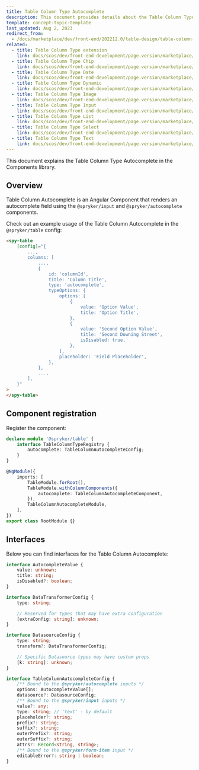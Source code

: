```yaml
---
title: Table Column Type Autocomplete
description: This document provides details about the Table Column Type Autocomplete in the Components Library.
template: concept-topic-template
last_updated: Aug 2, 2023
redirect_from:
  - /docs/marketplace/dev/front-end/202212.0/table-design/table-column-types/table-column-type-autocomplete.html
related:
  - title: Table Column Type extension
    link: docs/scos/dev/front-end-development/page.version/marketplace/table-design/table-column-type-extension/table-column-type-extension.html
  - title: Table Column Type Chip
    link: docs/scos/dev/front-end-development/page.version/marketplace/table-design/table-column-type-extension/table-column-type-chip.html
  - title: Table Column Type Date
    link: docs/scos/dev/front-end-development/page.version/marketplace/table-design/table-column-type-extension/table-column-type-date.html
  - title: Table Column Type Dynamic
    link: docs/scos/dev/front-end-development/page.version/marketplace/table-design/table-column-type-extension/table-column-type-dynamic.html
  - title: Table Column Type Image
    link: docs/scos/dev/front-end-development/page.version/marketplace/table-design/table-column-type-extension/table-column-type-image.html
  - title: Table Column Type Input
    link: docs/scos/dev/front-end-development/page.version/marketplace/table-design/table-column-type-extension/table-column-type-input.html
  - title: Table Column Type List
    link: docs/scos/dev/front-end-development/page.version/marketplace/table-design/table-column-type-extension/table-column-type-list.html
  - title: Table Column Type Select
    link: docs/scos/dev/front-end-development/page.version/marketplace/table-design/table-column-type-extension/table-column-type-select.html
  - title: Table Column Type Text
    link: docs/scos/dev/front-end-development/page.version/marketplace/table-design/table-column-type-extension/table-column-type-text.html
---
```


This document explains the Table Column Type Autocomplete in the Components library.

## Overview

Table Column Autocomplete is an Angular Component that renders an autocomplete field using the `@spryker/input` and `@spryker/autocomplete` components.

Check out an example usage of the Table Column Autocomplete in the `@spryker/table` config:

```html
<spy-table
    [config]="{
        ...,
        columns: [
            ...,
            {
                id: 'columnId',
                title: 'Column Title',
                type: 'autocomplete',
                typeOptions: {
                    options: [
                        {
                            value: 'Option Value',
                            title: 'Option Title',
                        },
                        {
                            value: 'Second Option Value',
                            title: 'Second Downing Street',
                            isDisabled: true,
                        },
                    ],
                    placeholder: 'Field Placeholder',
                },
            },
            ...,
        ],
    }"
>
</spy-table>
```

## Component registration

Register the component:

```ts
declare module '@spryker/table' {
    interface TableColumnTypeRegistry {
        autocomplete: TableColumnAutocompleteConfig;
    }
}

@NgModule({
    imports: [
        TableModule.forRoot(),
        TableModule.withColumnComponents({
            autocomplete: TableColumnAutocompleteComponent,
        }),
        TableColumnAutocompleteModule,
    ],
})
export class RootModule {}
```

## Interfaces

Below you can find interfaces for the Table Column Autocomplete:

```ts
interface AutocompleteValue {
    value: unknown;
    title: string;
    isDisabled?: boolean;
}

interface DataTransformerConfig {
    type: string;

    // Reserved for types that may have extra configuration
    [extraConfig: string]: unknown;
}

interface DatasourceConfig {
    type: string;
    transform?: DataTransformerConfig;

    // Specific Datasource types may have custom props
    [k: string]: unknown;
}

interface TableColumnAutocompleteConfig {
    /** Bound to the @spryker/autocomplete inputs */
    options: AutocompleteValue[];
    datasource?: DatasourceConfig;
    /** Bound to the @spryker/input inputs */
    value?: any;
    type: string; // 'text' - by default
    placeholder?: string;
    prefix?: string;
    suffix?: string;
    outerPrefix?: string;
    outerSuffix?: string;
    attrs?: Record<string, string>;
    /** Bound to the @spryker/form-item input */
    editableError?: string | boolean;
}
```
